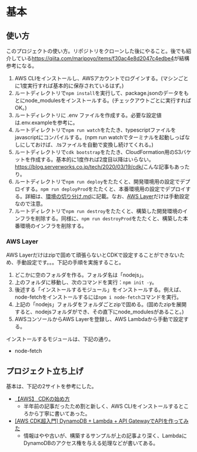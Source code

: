 # 基本

## 使い方

このプロジェクトの使い方。リポジトリをクローンした後にやること。後でも紹介している<https://qiita.com/maripoyo/items/f30ac4e8d2047c4edbe4>が結構参考になる。

1. AWS CLIをインストールし、AWSアカウントでログインする。(マシンごとに1度実行すれば基本的に保存されているはず。)
1. ルートディレクトリで`npm install`を実行して、package.jsonのデータをもとにnode_modulesをインストールする。(チェックアウトごとに実行すればOK。)
1. ルートディレクトリに .env ファイルを作成する。必要な設定値は.env.exampleを参考に。
1. ルートディレクトリで`npm run watch`をたたき、typescriptファイルをjavascriptにコンパイルする。(npm run watchでターミナルを起動しっぱなしにしておけば、.tsファイルを自動で変換し続けてくれる。)
1. ルートディレクトリで`cdk bootstrap`をたたき、CloudFormation用のS3バケットを作成する。基本的に1度作れば2度目以降はいらない。<https://blog.serverworks.co.jp/tech/2020/03/19/cdk/>こんな記事もあったり。
1. ルートディレクトリで`npm run deploy`をたたくと、開発環境用の設定でデプロイする。`npm run deployProd`をたたくと、本番環境用の設定でデプロイする。詳細は、[環境の切り分け.md](./環境の切り分け.md)に記載。なお、[AWS Layer](#AWS-Layer)だけは手動設定なので注意。
1. ルートディレクトリで`npm run destroy`をたたくと、構築した開発環境のインフラを削除する。同様に、`npm run destroyProd`をたたくと、構築した本番環境のインフラを削除する。

### AWS Layer

AWS Layerだけはzipで固めて頑張らないとCDKで設定することができないため、手動設定です。。。下記の手順を実施すること。

1. どこかに空のフォルダを作る。フォルダ名は「nodejs」。
1. 上のフォルダに移動し、次のコマンドを実行：`npm init -y`。
1. 後述する「インストールするモジュール」をインストールする。例えば、node-fetchをインストールするには`npm i node-fetch`コマンドを実行。
1. 上記の「nodejs」フォルダをフォルダごとzipで固める。(固めたzipを展開すると、nodejsフォルダができ、その直下にnode_modulesがあること。)
1. AWSコンソールからAWS Layerを登録し、AWS Lambdaから手動で設定する。

インストールするモジュールは、下記の通り。

- node-fetch

## プロジェクト立ち上げ

基本は、下記の2サイトを参考にした。

- [【AWS】 CDKの始め方](https://qiita.com/maripoyo/items/f30ac4e8d2047c4edbe4)
  - 半年前の記事だったため割と新しく、AWS CLIをインストールするところから丁寧に書いてあった。
- [[AWS CDK超入門] DynamoDB + Lambda + API GatewayでAPIを作ってみた](https://dev.classmethod.jp/articles/aws-cdk-101-typescript/)
  - 情報はやや古いが、構築するサンプルが上の記事より深く、LambdaにDynamoDBのアクセス権を与える処理などが書いてある。
